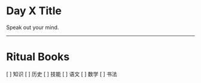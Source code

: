 # Day X Title

Speak out your mind.

---

# Ritual Books

[ ] 知识
[ ] 历史
[ ] 技能
[ ] 语文
[ ] 数学
[ ] 书法
